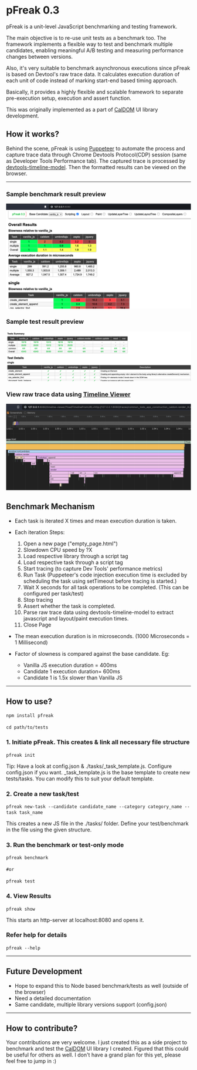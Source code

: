 # pFreak 0.3

pFreak is a unit-level JavaScript benchmarking and testing framework.

The main objective is to re-use unit tests as a benchmark too. The framework implements a flexible way to test and benchmark multiple candidates, enabling meaningful A/B testing and measuring performance changes between versions.

Also, it's very suitable to benchmark asynchronous executions since pFreak is based on Devtool's raw trace data. It calculates execution duration of each unit of code instead of marking start-end based timing approach.

Basically, it provides a highly flexible and scalable framework to separate pre-execution setup, execution and assert function.

This was originally implemented as a part of [CalDOM](https://caldom.org) UI library development.

## How it works?
Behind the scene, pFreak is using [Puppeteer](https://github.com/puppeteer/puppeteer/) to automate the process and capture trace data through Chrome Devtools Protocol(CDP) session (same as Developer Tools Performance tab). The captured trace is processed by [devtools-timeline-model](https://github.com/paulirish/devtools-timeline-model). Then the formatted results can be viewed on the browser.

___

### Sample benchmark result preview
<p>
<img src="./etc/benchmark_preview.png" alt="pFreak Benchmark Results" />
</p>

### Sample test result preview
<p>
<img src="./etc/tests_preview.png" alt="pFreak Test Results" />
</p>

### View raw trace data using [Timeline Viewer](https://github.com/ChromeDevTools/timeline-viewer)
<p>
<img src="./etc/timeline_preview.png" alt="pFreak Timeline Viewer" />
</p>

## Benchmark Mechanism
- Each task is iterated X times and mean execution duration is taken.
- Each iteration Steps: 
    1. Open a new page ("empty\_page.html")
    2. Slowdown CPU speed by ?X
    3. Load respective library through a script tag
    4. Load respective task through a script tag
    5. Start tracing (to capture Dev Tools' performance metrics)
    6. Run Task (Puppeteer's code injection execution time is excluded by scheduling the task using setTimeout before tracing is started.)
    7. Wait X seconds for all task operations to be completed. (This can be configured per task/test)
    8. Stop tracing
    9. Assert whether the task is completed.
    10. Parse raw trace data using devtools-timeline-model to extract javascript and layout/paint execution times.
    11. Close Page

- The mean execution duration is in microseconds. (1000 Microseconds = 1 Millisecond)
- Factor of slowness is compared against the base candidate. Eg: 
    - Vanilla JS execution duration = 400ms
    - Candidate 1 execution duration= 600ms
    - Candidate 1 is 1.5x slower than Vanilla JS

___

## How to use?

```shell
npm install pfreak

cd path/to/tests
```

### 1. Initiate pFreak. This creates & link all necessary file structure

```shell
pfreak init
```
Tip: Have a look at config.json & ./tasks/_task_template.js. Configure config.json if you want.
_task_template.js is the base template to create new tests/tasks. You can modify this to suit your default template.

### 2. Create a new task/test

```shell
pfreak new-task --candidate candidate_name --category category_name --task task_name
```
This creates a new JS file in the ./tasks/ folder. Define your test/benchmark in the file using the given structure.

### 3. Run the benchmark or test-only mode
```shell
pfreak benchmark

#or

pfreak test
```

### 4. View Results
```shell
pfreak show
```
This starts an http-server at localhost:8080 and opens it.

### Refer help for details
```shell
pfreak --help
```

___

## Future Development
* Hope to expand this to Node based benchmark/tests as well (outside of the browser)
* Need a detailed documentation
* Same candidate, multiple library versions support (config.json)

___

## How to contribute?
Your contributions are very welcome. I just created this as a side project to benchmark and test the [CalDOM](https://caldom.org) UI library I created. Figured that this could be useful for others as well. I don't have a grand plan for this yet, please feel free to jump in :)



